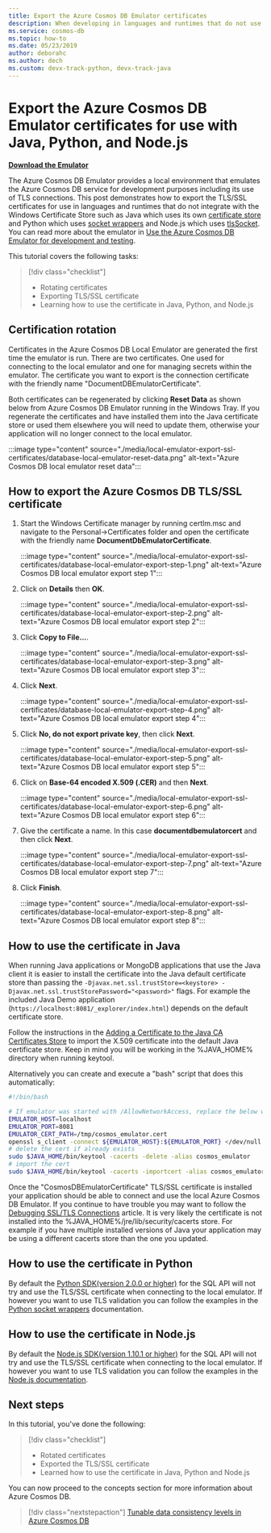 ```yaml
---
title: Export the Azure Cosmos DB Emulator certificates
description: When developing in languages and runtimes that do not use the Windows Certificate Store you will need to export and manage the TLS/SSL certificates. This post gives step by step instructions.
ms.service: cosmos-db
ms.topic: how-to
ms.date: 05/23/2019
author: deborahc
ms.author: dech
ms.custom: devx-track-python, devx-track-java
---
```


# Export the Azure Cosmos DB Emulator certificates for use with Java, Python, and Node.js

[**Download the Emulator**](https://aka.ms/cosmosdb-emulator)

The Azure Cosmos DB Emulator provides a local environment that emulates the Azure Cosmos DB service for development purposes including its use of TLS connections. This post demonstrates how to export the TLS/SSL certificates for use in languages and runtimes that do not integrate with the Windows Certificate Store such as Java which uses its own [certificate store](https://docs.oracle.com/cd/E19830-01/819-4712/ablqw/index.html) and Python which uses [socket wrappers](https://docs.python.org/2/library/ssl.html) and Node.js which uses [tlsSocket](https://nodejs.org/api/tls.html#tls_tls_connect_options_callback). You can read more about the emulator in [Use the Azure Cosmos DB Emulator for development and testing](./local-emulator.md).

This tutorial covers the following tasks:

> [!div class="checklist"]
> * Rotating certificates
> * Exporting TLS/SSL certificate
> * Learning how to use the certificate in Java, Python, and Node.js

## Certification rotation

Certificates in the Azure Cosmos DB Local Emulator are generated the first time the emulator is run. There are two certificates. One used for connecting to the local emulator and one for managing secrets within the emulator. The certificate you want to export is the connection certificate with the friendly name "DocumentDBEmulatorCertificate".

Both certificates can be regenerated by clicking **Reset Data** as shown below from Azure Cosmos DB Emulator running in the Windows Tray. If you regenerate the certificates and have installed them into the Java certificate store or used them elsewhere you will need to update them, otherwise your application will no longer connect to the local emulator.

:::image type="content" source="./media/local-emulator-export-ssl-certificates/database-local-emulator-reset-data.png" alt-text="Azure Cosmos DB local emulator reset data":::

## How to export the Azure Cosmos DB TLS/SSL certificate

1. Start the Windows Certificate manager by running certlm.msc and navigate to the Personal->Certificates folder and open the certificate with the friendly name **DocumentDbEmulatorCertificate**.

    :::image type="content" source="./media/local-emulator-export-ssl-certificates/database-local-emulator-export-step-1.png" alt-text="Azure Cosmos DB local emulator export step 1":::

2. Click on **Details** then **OK**.

    :::image type="content" source="./media/local-emulator-export-ssl-certificates/database-local-emulator-export-step-2.png" alt-text="Azure Cosmos DB local emulator export step 2":::

3. Click **Copy to File...**.

    :::image type="content" source="./media/local-emulator-export-ssl-certificates/database-local-emulator-export-step-3.png" alt-text="Azure Cosmos DB local emulator export step 3":::

4. Click **Next**.

    :::image type="content" source="./media/local-emulator-export-ssl-certificates/database-local-emulator-export-step-4.png" alt-text="Azure Cosmos DB local emulator export step 4":::

5. Click **No, do not export private key**, then click **Next**.

    :::image type="content" source="./media/local-emulator-export-ssl-certificates/database-local-emulator-export-step-5.png" alt-text="Azure Cosmos DB local emulator export step 5":::

6. Click on **Base-64 encoded X.509 (.CER)** and then **Next**.

    :::image type="content" source="./media/local-emulator-export-ssl-certificates/database-local-emulator-export-step-6.png" alt-text="Azure Cosmos DB local emulator export step 6":::

7. Give the certificate a name. In this case **documentdbemulatorcert** and then click **Next**.

    :::image type="content" source="./media/local-emulator-export-ssl-certificates/database-local-emulator-export-step-7.png" alt-text="Azure Cosmos DB local emulator export step 7":::

8. Click **Finish**.

    :::image type="content" source="./media/local-emulator-export-ssl-certificates/database-local-emulator-export-step-8.png" alt-text="Azure Cosmos DB local emulator export step 8":::

## How to use the certificate in Java

When running Java applications or MongoDB applications that use the Java client it is easier to install the certificate into the Java default certificate store than passing the `-Djavax.net.ssl.trustStore=<keystore> -Djavax.net.ssl.trustStorePassword="<password>"` flags. For example the included Java Demo application (`https://localhost:8081/_explorer/index.html`) depends on the default certificate store.

Follow the instructions in the [Adding a Certificate to the Java CA Certificates Store](https://docs.microsoft.com/azure/java-add-certificate-ca-store) to import the X.509 certificate into the default Java certificate store. Keep in mind you will be working in the %JAVA_HOME% directory when running keytool.

Alternatively you can create and execute a "bash" script that does this automatically:
```bash
#!/bin/bash

# If emulator was started with /AllowNetworkAccess, replace the below with the actual IP address of it:
EMULATOR_HOST=localhost
EMULATOR_PORT=8081
EMULATOR_CERT_PATH=/tmp/cosmos_emulator.cert
openssl s_client -connect ${EMULATOR_HOST}:${EMULATOR_PORT} </dev/null | sed -ne '/-BEGIN CERTIFICATE-/,/-END CERTIFICATE-/p' > $EMULATOR_CERT_PATH
# delete the cert if already exists
sudo $JAVA_HOME/bin/keytool -cacerts -delete -alias cosmos_emulator
# import the cert
sudo $JAVA_HOME/bin/keytool -cacerts -importcert -alias cosmos_emulator -file $EMULATOR_CERT_PATH
```

Once the "CosmosDBEmulatorCertificate" TLS/SSL certificate is installed your application should be able to connect and use the local Azure Cosmos DB Emulator. If you continue to have trouble you may want to follow the [Debugging SSL/TLS Connections](https://docs.oracle.com/javase/7/docs/technotes/guides/security/jsse/ReadDebug.html) article. It is very likely the certificate is not installed into the %JAVA_HOME%/jre/lib/security/cacerts store. For example if you have multiple installed versions of Java your application may be using a different cacerts store than the one you updated.

## How to use the certificate in Python

By default the [Python SDK(version 2.0.0 or higher)](sql-api-sdk-python.md) for the SQL API will not try and use the TLS/SSL certificate when connecting to the local emulator. If however you want to use TLS validation you can follow the examples in the [Python socket wrappers](https://docs.python.org/2/library/ssl.html) documentation.

## How to use the certificate in Node.js

By default the [Node.js SDK(version 1.10.1 or higher)](sql-api-sdk-node.md) for the SQL API will not try and use the TLS/SSL certificate when connecting to the local emulator. If however you want to use TLS validation you can follow the examples in the [Node.js documentation](https://nodejs.org/api/tls.html#tls_tls_connect_options_callback).

## Next steps

In this tutorial, you've done the following:

> [!div class="checklist"]
> * Rotated certificates
> * Exported the TLS/SSL certificate
> * Learned how to use the certificate in Java, Python and Node.js

You can now proceed to the concepts section for more information about Azure Cosmos DB. 

> [!div class="nextstepaction"]
>[Tunable data consistency levels in Azure Cosmos DB](../cosmos-db/consistency-levels.md)
